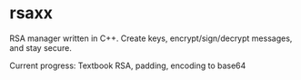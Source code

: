 # rsaxx
RSA manager written in C++. Create keys, encrypt/sign/decrypt messages, and stay secure.


Current progress: Textbook RSA, padding, encoding to base64
